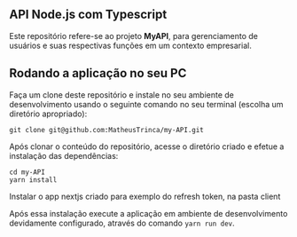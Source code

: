 ## API Node.js com Typescript

Este repositório refere-se ao projeto **MyAPI**, para gerenciamento de usuários e suas respectivas funções em um contexto empresarial.

## Rodando a aplicação no seu PC

Faça um clone deste repositório e instale no seu ambiente de desenvolvimento usando o seguinte comando no seu terminal (escolha um diretório apropriado):

```shell
git clone git@github.com:MatheusTrinca/my-API.git
```

Após clonar o conteúdo do repositório, acesse o diretório criado e efetue a instalação das dependências:

```shell
cd my-API
yarn install
```

Instalar o app nextjs criado para exemplo do refresh token, na pasta client

Após essa instalação execute a aplicação em ambiente de desenvolvimento devidamente configurado, através do comando `yarn run dev`.
